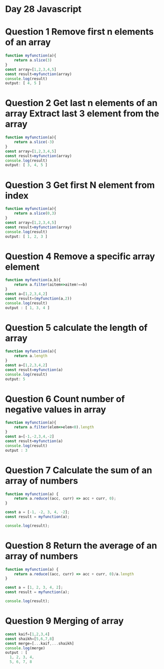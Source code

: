 # Day 28 Javascript 
# Question 1 Remove first n elements of an array
```jsx
function myfunction(a){
    return a.slice(3)
}
const array=[1,2,3,4,5]
const result=myfunction(array)
console.log(result)
output: [ 4, 5 ]
```
# Question 2 Get last n elements of an array Extract last 3 element from the array
```jsx
function myfunction(a){
    return a.slice(-3)
}
const array=[1,2,3,4,5]
const result=myfunction(array)
console.log(result)
output: [ 3, 4, 5 ]
```
# Question 3 Get first N element from index
```jsx
function myfunction(a){
    return a.slice(0,3)
}
const array=[1,2,3,4,5]
const result=myfunction(array)
console.log(result)
output: [ 1, 2, 3 ]
```
# Question 4 Remove a specific array element
```jsx
function myfunction(a,b){
    return a.filter(aitem=>aitem!==b)
}
const a=[1,2,3,4,2]
const result=(myfunction(a,2))
console.log(result)
output : [ 1, 3, 4 ]
```
# Question 5 calculate the length of array
```jsx
function myfunction(a){
    return a.length
}
const a=[1,2,3,4,2]
const result=myfunction(a)
console.log(result)
output: 5
```
# Question 6 Count number of negative values in array
```jsx
function myfunction(a){
    return a.filter(elem=>elem<0).length
}
const a=[-1,-2,3,4,-2]
const result=myfunction(a)
console.log(result)
output : 3
```
# Question 7 Calculate the sum of an array of numbers

```jsx
function myfunction(a) {
    return a.reduce((acc, curr) => acc + curr, 0);
}

const a = [-1, -2, 3, 4, -2];
const result = myfunction(a);

console.log(result);
```
# Question 8 Return the average of an array of numbers
```jsx
function myfunction(a) {
    return a.reduce((acc, curr) => acc + curr, 0)/a.length
}

const a = [1, 2, 3, 4, 2];
const result = myfunction(a);

console.log(result);

```
# Question 9 Merging of array
```jsx
const kaif=[1,2,3,4]
const shaikh=[5,6,7,8]
const merge=[...kaif,...shaikh]
console.log(merge)
output : [
  1, 2, 3, 4,
  5, 6, 7, 8

```
